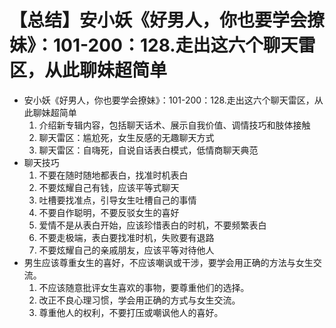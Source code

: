 # 【总结】安小妖《好男人，你也要学会撩妹》：101-200：128.走出这六个聊天雷区，从此聊妹超简单

-   安小妖《好男人，你也要学会撩妹》：101-200：128.走出这六个聊天雷区，从此聊妹超简单
    1.  介绍新专辑内容，包括聊天话术、展示自我价值、调情技巧和肢体接触
    2.  聊天雷区：尴尬死，女生反感的无趣聊天方式
    3.  聊天雷区：自嗨死，自说自话表白模式，低情商聊天典范
-   聊天技巧
    1.  不要在随时随地都表白，找准时机表白
    2.  不要炫耀自己有钱，应该平等式聊天
    3.  吐槽要找准点，引导女生吐槽自己的事情
    4.  不要自作聪明，不要反驳女生的喜好
    5.  爱情不是从表白开始，应该珍惜表白的时机，不要频繁表白
    6.  不要走极端，表白要找准时机，失败要有退路
    7.  不要炫耀自己的亲戚朋友，应该平等对待他人
-   男生应该尊重女生的喜好，不应该嘲讽或干涉，要学会用正确的方法与女生交流。
    1.  不应该随意批评女生喜欢的事物，要尊重他们的选择。
    2.  改正不良心理习惯，学会用正确的方式与女生交流。
    3.  尊重他人的权利，不要打压或嘲讽他人的喜好。